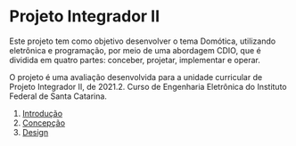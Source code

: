 # Projeto Integrador  II

Este projeto tem como objetivo desenvolver o tema Domótica, utilizando eletrônica e programação, por meio de uma abordagem CDIO, que é dividida em quatro partes:
conceber, projetar, implementar e operar.

O projeto é uma avaliação desenvolvida para a unidade curricular de Projeto Integrador II, de 2021.2.
Curso de Engenharia Eletrônica do Instituto Federal de Santa Catarina.

1. [Introdução](./Introdução.md)
2. [Concepção](./Concepção.md)
3. [Design](./Design.md)
